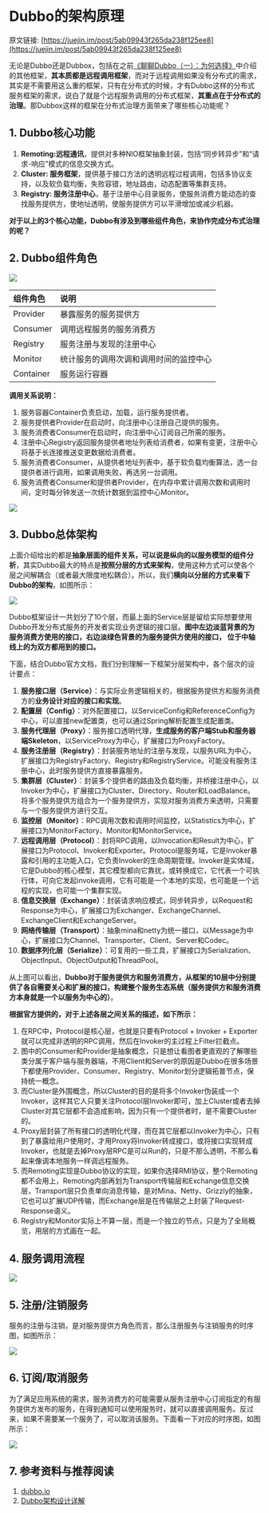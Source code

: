 # Dubbo的架构原理

原文链接: [https://juejin.im/post/5ab09943f265da238f125ee8](https://juejin.im/post/5ab09943f265da238f125ee8)

无论是Dubbo还是Dubbox，包括在之前[《聊聊Dubbo（一）：为何选择》](https://juejin.im/post/5a5ee63d518825732914748c)中介绍的其他框架，**其本质都是远程调用框架**，而对于远程调用如果没有分布式的需求，其实是不需要用这么重的框架，只有在分布式的时候，才有Dubbo这样的分布式服务框架的需求，说白了就是个远程服务调用的分布式框架，**其重点在于分布式的治理**。那Dubbox这样的框架在分布式治理方面带来了哪些核心功能呢？

## 1. Dubbo核心功能

1. **Remoting:远程通讯**，提供对多种NIO框架抽象封装，包括“同步转异步”和“请求-响应”模式的信息交换方式。
2. **Cluster: 服务框架**，提供基于接口方法的透明远程过程调用，包括多协议支持，以及软负载均衡，失败容错，地址路由，动态配置等集群支持。
3. **Registry: 服务注册中心**，基于注册中心目录服务，使服务消费方能动态的查找服务提供方，使地址透明，使服务提供方可以平滑增加或减少机器。

**对于以上的3个核心功能，Dubbo有涉及到哪些组件角色，来协作完成分布式治理的呢？**

## 2. Dubbo组件角色

![](https://image.ldbmcs.com/2019-07-17-030635.jpg)

| 组件角色 | 说明 |
| :--- | :--- |
| Provider | 暴露服务的服务提供方 |
| Consumer | 调用远程服务的服务消费方 |
| Registry | 服务注册与发现的注册中心 |
| Monitor | 统计服务的调用次调和调用时间的监控中心 |
| Container | 服务运行容器 |

**调用关系说明：**

1. 服务容器Container负责启动，加载，运行服务提供者。
2. 服务提供者Provider在启动时，向注册中心注册自己提供的服务。
3. 服务消费者Consumer在启动时，向注册中心订阅自己所需的服务。
4. 注册中心Registry返回服务提供者地址列表给消费者，如果有变更，注册中心将基于长连接推送变更数据给消费者。
5. 服务消费者Consumer，从提供者地址列表中，基于软负载均衡算法，选一台提供者进行调用，如果调用失败，再选另一台调用。
6. 服务消费者Consumer和提供者Provider，在内存中累计调用次数和调用时间，定时每分钟发送一次统计数据到监控中心Monitor。 

![](https://image.ldbmcs.com/2019-07-17-030921.jpg)

## 3. Dubbo总体架构

上面介绍给出的都是**抽象层面的组件关系，可以说是纵向的以服务模型的组件分析**，其实Dubbo最大的特点是**按照分层的方式来架构**，使用这种方式可以使各个层之间解耦合（或者最大限度地松耦合）。所以，我们**横向以分层的方式来看下Dubbo的架构**，如图所示：

![](https://image.ldbmcs.com/2019-07-17-030943.jpg)

Dubbo框架设计一共划分了10个层，而最上面的Service层是留给实际想要使用Dubbo开发分布式服务的开发者实现业务逻辑的接口层。**图中左边淡蓝背景的为服务消费方使用的接口，右边淡绿色背景的为服务提供方使用的接口， 位于中轴线上的为双方都用到的接口。**

下面，结合Dubbo官方文档，我们分别理解一下框架分层架构中，各个层次的设计要点：

1. **服务接口层（Service）**：与实际业务逻辑相关的，根据服务提供方和服务消费方的**业务设计对应的接口和实现**。
2. **配置层（Config）**：对外配置接口，以ServiceConfig和ReferenceConfig为中心，可以直接new配置类，也可以通过Spring解析配置生成配置类。
3. **服务代理层（Proxy）**：服务接口透明代理，**生成服务的客户端Stub和服务器端Skeleton**，以ServiceProxy为中心，扩展接口为ProxyFactory。
4. **服务注册层（Registry）**：封装服务地址的注册与发现，以服务URL为中心，扩展接口为RegistryFactory、Registry和RegistryService。可能没有服务注册中心，此时服务提供方直接暴露服务。
5. **集群层（Cluster）**：封装多个提供者的路由及负载均衡，并桥接注册中心，以Invoker为中心，扩展接口为Cluster、Directory、Router和LoadBalance。将多个服务提供方组合为一个服务提供方，实现对服务消费方来透明，只需要与一个服务提供方进行交互。
6. **监控层（Monitor）**：RPC调用次数和调用时间监控，以Statistics为中心，扩展接口为MonitorFactory、Monitor和MonitorService。
7. **远程调用层（Protocol）**：封将RPC调用，以Invocation和Result为中心，扩展接口为Protocol、Invoker和Exporter。Protocol是服务域，它是Invoker暴露和引用的主功能入口，它负责Invoker的生命周期管理。Invoker是实体域，它是Dubbo的核心模型，其它模型都向它靠扰，或转换成它，它代表一个可执行体，可向它发起invoke调用，它有可能是一个本地的实现，也可能是一个远程的实现，也可能一个集群实现。
8. **信息交换层（Exchange）**：封装请求响应模式，同步转异步，以Request和Response为中心，扩展接口为Exchanger、ExchangeChannel、ExchangeClient和ExchangeServer。
9. **网络传输层（Transport）**：抽象mina和netty为统一接口，以Message为中心，扩展接口为Channel、Transporter、Client、Server和Codec。
10. **数据序列化层（Serialize）**：可复用的一些工具，扩展接口为Serialization、 ObjectInput、ObjectOutput和ThreadPool。

从上图可以看出，**Dubbo对于服务提供方和服务消费方，从框架的10层中分别提供了各自需要关心和扩展的接口，构建整个服务生态系统（服务提供方和服务消费方本身就是一个以服务为中心的）**。

**根据官方提供的，对于上述各层之间关系的描述，如下所示：**

1. 在RPC中，Protocol是核心层，也就是只要有Protocol + Invoker + Exporter就可以完成非透明的RPC调用，然后在Invoker的主过程上Filter拦截点。
2. 图中的Consumer和Provider是抽象概念，只是想让看图者更直观的了解哪些类分属于客户端与服务器端，不用Client和Server的原因是Dubbo在很多场景下都使用Provider、Consumer、Registry、Monitor划分逻辑拓普节点，保持统一概念。
3. 而Cluster是外围概念，所以Cluster的目的是将多个Invoker伪装成一个Invoker，这样其它人只要关注Protocol层Invoker即可，加上Cluster或者去掉Cluster对其它层都不会造成影响，因为只有一个提供者时，是不需要Cluster的。
4. Proxy层封装了所有接口的透明化代理，而在其它层都以Invoker为中心，只有到了暴露给用户使用时，才用Proxy将Invoker转成接口，或将接口实现转成Invoker，也就是去掉Proxy层RPC是可以Run的，只是不那么透明，不那么看起来像调本地服务一样调远程服务。
5. 而Remoting实现是Dubbo协议的实现，如果你选择RMI协议，整个Remoting都不会用上，Remoting内部再划为Transport传输层和Exchange信息交换层，Transport层只负责单向消息传输，是对Mina、Netty、Grizzly的抽象，它也可以扩展UDP传输，而Exchange层是在传输层之上封装了Request-Response语义。
6. Registry和Monitor实际上不算一层，而是一个独立的节点，只是为了全局概览，用层的方式画在一起。

## 4. 服务调用流程

![](https://image.ldbmcs.com/2019-07-17-031036.jpg)

## 5. 注册/注销服务

服务的注册与注销，是对服务提供方角色而言，那么注册服务与注销服务的时序图，如图所示：

![](https://image.ldbmcs.com/2019-07-17-031055.jpg)

## 6. 订阅/取消服务

为了满足应用系统的需求，服务消费方的可能需要从服务注册中心订阅指定的有服务提供方发布的服务，在得到通知可以使用服务时，就可以直接调用服务。反过来，如果不需要某一个服务了，可以取消该服务。下面看一下对应的时序图，如图所示：

![](https://image.ldbmcs.com/2019-07-17-031116.jpg)

## 7. 参考资料与推荐阅读

1. [dubbo.io](https://link.juejin.im/?target=http%3A%2F%2Fdubbo.io)
2. [Dubbo架构设计详解](https://link.juejin.im/?target=http%3A%2F%2Fshiyanjun.cn%2Farchives%2F325.html)

